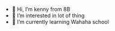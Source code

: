 - 👋 Hi, I’m kenny from 8B
- 👀 I’m interested in lot of thing
- 🌱 I’m currently learning Wahaha school

<!---
kennywahahabest/kennywahahabest is a ✨ special ✨ repository because its `README.md` (this file) appears on your GitHub profile.
You can click the Preview link to take a look at your changes.
--->
